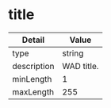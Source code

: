 # title
| Detail | Value |
| ------ | ----- |
| type | string |
| description | WAD title. |
| minLength | 1 |
| maxLength | 255 |
